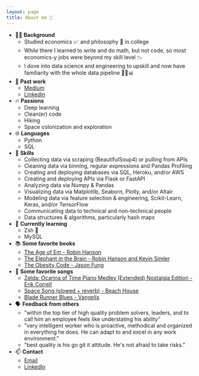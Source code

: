 ```yaml
---
layout: page
title: About me 👋
---
```


- 👨‍💻 **Background**
    - Studied economics 📈 and philosophy 📜 in college
    - While there I learned to write and do math, but not code, so most economics-y jobs were beyond my skill level 📉
    - I dove into data science and engineering to upskill and now have familiarity with the whole data pipeline 🧽🤖📊
- 📝 **Past work**
    - [Medium](https://ryan-koul.medium.com/)
    - [Linkedin](https://www.linkedin.com/in/ryankoul/)
- 🔥 **Passions**
    - Deep learning
    - Clean(er) code
    - Hiking
    - Space colonization and exploration
- 🌐 **Languages**
    - Python
    - SQL
- 🤹 **Skills**
    - Collecting data via scraping (BeautifulSoup4) or pulling from APIs
    - Cleaning data via binning, regular expressions and Pandas Profiling
    - Creating and deploying databases via SQL, Heroku, and/or AWS
    - Creating and deploying APIs via Flask or FastAPI
    - Analyzing data via Numpy & Pandas
    - Visualizing data via Matplotlib, Seaborn, Plotly, and/or Altair
    - Modeling data via feature selection & engineering, Scikit-Learn, Keras, and/or TensorFlow
    - Communicating data to technical and non-technical people
    - Data structures & algorithms, particularly hash maps
- 🌱 **Currently learning**
    - Zsh 🐚
    - MySQL
- 📚 **Some favorite books**
    - [The Age of Em - Robin Hanson](https://ageofem.com/)
    - [The Elephant in the Brain - Robin Hanson and Kevin Simler](http://elephantinthebrain.com/)
    - [The Obesity Code - Jason Fung](https://www.amazon.com/Obesity-Code-Unlocking-Secrets-Weight-ebook/dp/B01C6D0LCK)
- 🎵 **Some favorite songs**
    - [Zelda: Ocarina of Time Piano Medley (Extended) Nostalgia Edition - Erik Correll](https://www.youtube.com/watch?v=bUMS8Ut9ybA)
    - [Space Song (slowed + reverb) - Beach House](https://www.youtube.com/watch?v=QCIGciNcCbU)
    - [Blade Runner Blues - Vangelis](https://www.youtube.com/watch?v=ECYLHiXvrBQ)
- 🗣️ **Feedback from others**
    - "within the top tier of high quality problem solvers, leaders, and to call him an employee feels like understating his ability"
    - "very intelligent worker who is proactive, methodical and organized in everything he does. He can adapt to and excel in any work environment."
    - "best quality is his go git it attitude. He's not afraid to take risks."
- 📫 **Contact**
    - [Email](mailto:ryan.koul@gmail.com)
    - [LinkedIn](https://www.linkedin.com/in/ryankoul/)

